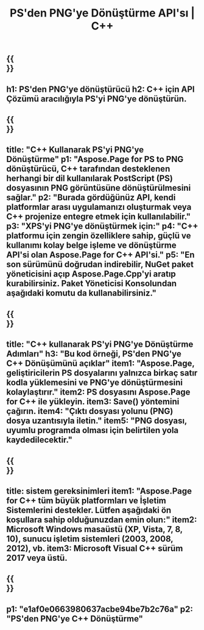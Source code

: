 ﻿---
translation: true
template: /_templates/_conversion-child-cpp.md
title: PS'den PNG'ye Dönüştürme API'sı | C++
url: /cpp/conversion/ps-to-png/
description: Aspose.Page for C++ API çözümü tarafından sağlanan PS'den PNG'ye dönüştürme. Windows 32 bit, Windows 64 bit ve Linux 64 bit için C++ Runtime Environment'da çalışır.
informat: PS
outformat: PNG
otherformats: XPS EPS
---

{{<section banner>}}
---
h1: PS'den PNG'ye dönüştürücü
h2: C++ için API Çözümü aracılığıyla PS'yi PNG'ye dönüştürün.
---

{{<section overview>}}
---
title: "C++ Kullanarak PS'yi PNG'ye Dönüştürme"
p1: "Aspose.Page for PS to PNG dönüştürücü, C++ tarafından desteklenen herhangi bir dil kullanılarak PostScript (PS) dosyasının PNG görüntüsüne dönüştürülmesini sağlar."
p2: "Burada gördüğünüz API, kendi platformlar arası uygulamanızı oluşturmak veya C++ projenize entegre etmek için kullanılabilir."
p3: "XPS'yi PNG'ye dönüştürmek için:"
p4: "C++ platformu için zengin özelliklere sahip, güçlü ve kullanımı kolay belge işleme ve dönüştürme API'si olan Aspose.Page for C++ API'si."
p5: "En son sürümünü doğrudan indirebilir, NuGet paket yöneticisini açıp Aspose.Page.Cpp'yi aratıp kurabilirsiniz. Paket Yöneticisi Konsolundan aşağıdaki komutu da kullanabilirsiniz."
---

{{<section feature1>}}
---
title: "C++ kullanarak PS'yi PNG'ye Dönüştürme Adımları"
h3: "Bu kod örneği, PS'den PNG'ye C++ Dönüşümünü açıklar"
item1: "Aspose.Page, geliştiricilerin PS dosyalarını yalnızca birkaç satır kodla yüklemesini ve PNG'ye dönüştürmesini kolaylaştırır."
item2: PS dosyasını Aspose.Page for C++ ile yükleyin.
item3: Save() yöntemini çağırın.
item4: "Çıktı dosyası yolunu (PNG) dosya uzantısıyla iletin."
item5: "PNG dosyası, uyumlu programda olması için belirtilen yola kaydedilecektir."
---

{{<section feature2>}}
---
title: sistem gereksinimleri
item1: "Aspose.Page for C++ tüm büyük platformları ve İşletim Sistemlerini destekler. Lütfen aşağıdaki ön koşullara sahip olduğunuzdan emin olun:"
item2: Microsoft Windows masaüstü (XP, Vista, 7, 8, 10), sunucu işletim sistemleri (2003, 2008, 2012), vb.
item3: Microsoft Visual C++ sürüm 2017 veya üstü.
---

{{<section gist>}}
---
p1: "e1af0e0663980637acbe94be7b2c76a"
p2: "PS'den PNG'ye C++ Dönüştürme"
---
